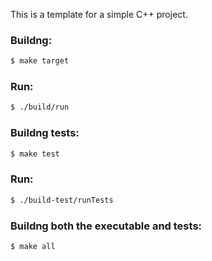 This is a template for a simple C++ project.

### Buildng:

```sh
$ make target
```

### Run:

```sh
$ ./build/run
```

### Buildng tests:

```sh
$ make test
```

### Run:

```sh
$ ./build-test/runTests
```

### Buildng both the executable and tests:

```sh
$ make all
```